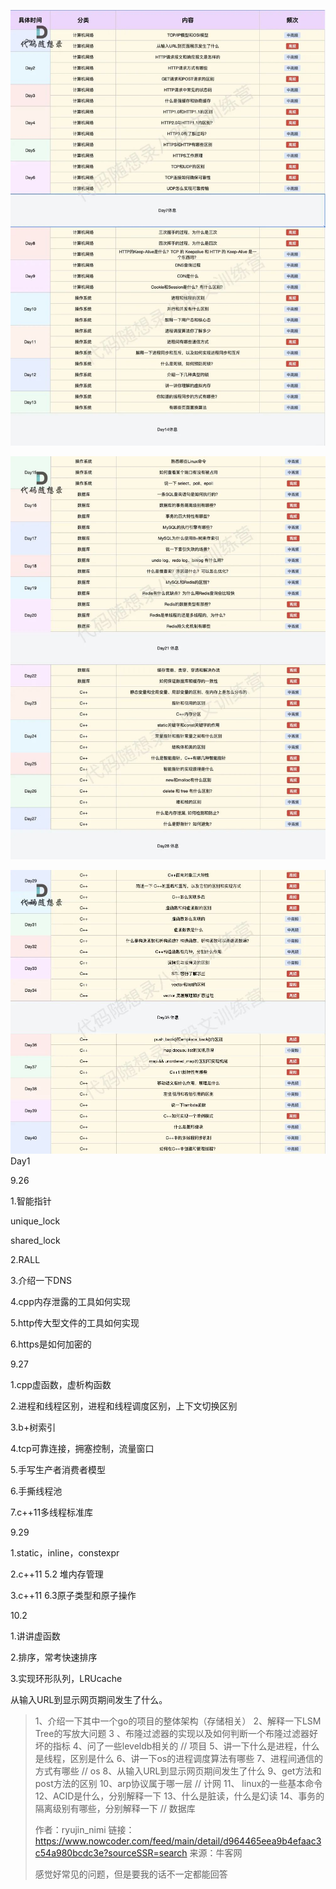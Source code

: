 

![4](./images/4.jpg)

![5](./images/5.jpg)

![6](./images/6.jpg)Day1



9.26

1.智能指针

unique_lock

shared_lock

2.RALL

3.介绍一下DNS

4.cpp内存泄露的工具如何实现

5.http传大型文件的工具如何实现

6.https是如何加密的

9.27

1.cpp虚函数，虚析构函数

2.进程和线程区别，进程和线程调度区别，上下文切换区别

3.b+树索引

4.tcp可靠连接，拥塞控制，流量窗口

5.手写生产者消费者模型

6.手撕线程池

7.c++11多线程标准库

9.29

1.static，inline，constexpr

2.c++11 5.2 堆内存管理

3.c++11 6.3原子类型和原子操作

10.2

1.讲讲虚函数

2.排序，常考快速排序

3.实现环形队列，LRUcache



从输入URL到显示网页期间发生了什么。



> 1、介绍一下其中一个go的项目的整体架构（存储相关）
> 2、解释一下LSM Tree的写放大问题
> 3 、布隆过滤器的实现以及如何判断一个布隆过滤器好坏的指标
> 4、问了一些leveldb相关的 // 项目
> 5、讲一下什么是进程，什么是线程，区别是什么
> 6、讲一下os的进程调度算法有哪些
> 7、进程间通信的方式有哪些 // os
> 8、从输入URL到显示网页期间发生了什么
> 9、get方法和post方法的区别
> 10、arp协议属于哪一层 // 计网
> 11、 linux的一些基本命令
> 12、ACID是什么，分别解释一下
> 13、什么是脏读，什么是幻读
> 14、事务的隔离级别有哪些，分别解释一下 // 数据库
>
> 作者：ryujin_nimi
> 链接：https://www.nowcoder.com/feed/main/detail/d964465eea9b4efaac3c54a980bcdc3e?sourceSSR=search
> 来源：牛客网
>
> 感觉好常见的问题，但是要我的话不一定都能回答
